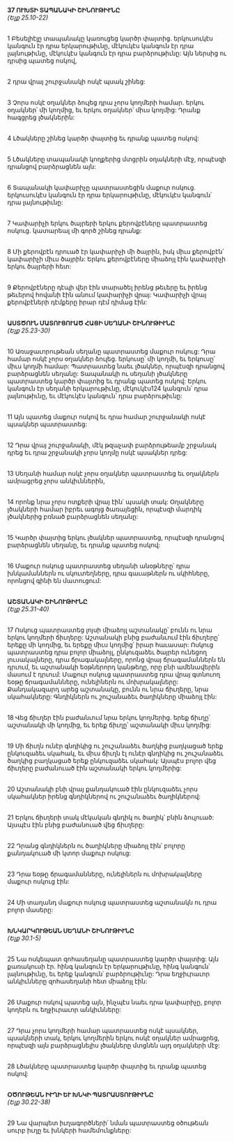 **37 ՈՒԽՏԻ ՏԱՊԱՆԱԿԻ ՇԻՆՈՒԹԻՒՆԸ**
\
_(Ելք 25.10-22)_

\
1 Բեսելիէլը տապանակը կառուցեց կարծր փայտից. երկուսուկէս կանգուն էր դրա երկարութիւնը, մէկուկէս կանգուն էր դրա լայնութիւնը, մէկուկէս կանգուն էր դրա բարձրութիւնը: Այն ներսից ու դրսից պատեց ոսկով,

\
2 դրա վրայ շուրջանակի ոսկէ պսակ շինեց:

\
3 Չորս ոսկէ օղակներ ձուլեց դրա չորս կողմերի համար. երկու օղակներ՝ մի կողմից, եւ երկու օղակներ՝ միւս կողմից: Դրանք հագցրեց լծակներին:

\
4 Լծակները շինեց կարծր փայտից եւ դրանք պատեց ոսկով:

\
5 Լծակները տապանակի կողքերից մտցրին օղակների մէջ, որպէսզի դրանցով բարձրացնեն այն:

\
6 Տապանակի կափարիչը պատրաստեցին մաքուր ոսկուց. երկուսուկէս կանգուն էր դրա երկարութիւնը, մէկուկէս կանգուն՝ դրա լայնութիւնը:

\
7 Կափարիչի երկու ծայրերի երկու քերովբէները պատրաստեց ոսկուց. կատարեալ մի գործ շինեց դրանք:

\
8 Մի քերովբէն դրուած էր կափարիչի մի ծայրին, իսկ միւս քերովբէն՝ կափարիչի միւս ծայրին: Երկու քերովբէները միաձոյլ էին կափարիչի երկու ծայրերի հետ:

\
9 Քերովբէները դէպի վեր էին տարածել իրենց թեւերը եւ իրենց թեւերով հովանի էին անում կափարիչի վրայ: Կափարիչի վրայ քերովբէների դէմքերը իրար դէմ դիմաց էին:

\
**ԱՍՏԾՈՒՆ ՄԱՏՈՒՑՈՒԱԾ ՀԱՑԻ ՍԵՂԱՆԻ ՇԻՆՈՒԹԻՒՆԸ**
\
_(Ելք 25.23-30)_

\
10 Առաջաւորութեան սեղանը պատրաստեց մաքուր ոսկուց: Դրա համար ոսկէ չորս օղակներ ձուլեց. երկուսը՝ մի կողմի, եւ երկուսը՝ միւս կողմի համար: Պատրաստեց նաեւ լծակներ, որպէսզի դրանցով բարձրացնեն սեղանը: Տապանակի ու սեղանի լծակները պատրաստեց կարծր փայտից եւ դրանք պատեց ոսկով: Երկու կանգուն էր սեղանի երկարութիւնը, մէկուկէս124 կանգուն՝ դրա լայնութիւնը, եւ մէկուկէս կանգուն՝ դրա բարձրութիւնը:

\
11 Այն պատեց մաքուր ոսկով եւ դրա համար շուրջանակի ոսկէ պսակներ պատրաստեց:

\
12 Դրա վրայ շուրջանակի, մէկ թզաչափ բարձրութեամբ շրջանակ դրեց եւ դրա շրջանակի չորս կողմը ոսկէ պսակներ դրեց:

\
13 Սեղանի համար ոսկէ չորս օղակներ պատրաստեց եւ օղակներն ամրացրեց չորս անկիւններին,

\
14 որոնք նրա չորս ոտքերի վրայ էին՝ պսակի տակ: Օղակները լծակների համար իբրեւ ագոյց ծառայեցին, որպէսզի մարդիկ լծակներից բռնած բարձրացնեն սեղանը:

\
15 Կարծր փայտից երկու լծակներ պատրաստեց, որպէսզի դրանցով բարձրացնեն սեղանը, եւ դրանք պատեց ոսկով:

\
16 Մաքուր ոսկուց պատրաստեց սեղանի անօթները՝ դրա խնկամաններն ու սկուտեղները, դրա գաւաթներն ու սկիհները, որոնցով գինի են մատուցում:

\
**ԱՇՏԱՆԱԿԻ ՇԻՆՈՒԹԻՒՆԸ**
\
_(Ելք 25.31-40)_

\
17 Ոսկուց պատրաստեց լոյսի միաձոյլ աշտանակը՝ բունն ու նրա երկու կողմերի ճիւղերը: Աշտանակի բնից բաժանւում էին ճիւղերը՝ երեքը մի կողմից, եւ երեքը միւս կողմից՝ իրար հաւասար: Ոսկուց պատրաստեց դրա բոլոր միաձոյլ, ընկուզաձեւ ծայրեր ունեցող լուսակալները, դրա ճրագակալները, որոնց վրայ ճրագամաններն են դրւում, եւ աշտանակի եօթներորդ կանթեղը, որը բնի ամենավերին մասում է դրւում: Մաքուր ոսկուց պատրաստեց դրա վրայ գտնուող եօթը ճրագամանները, ունելիներն ու մոխրակալները: Քանդակազարդ արեց աշտանակը, բունն ու նրա ճիւղերը, նրա սկահակները: Գնդիկներն ու շուշանաձեւ ծաղիկները միաձոյլ էին:

\
18 Վեց ճիւղեր էին բաժանւում նրա երկու կողմերից. երեք ճիւղը՝ աշտանակի մի կողմից, եւ երեք ճիւղը՝ աշտանակի միւս կողմից:

\
19 Մի ճիւղն ունէր գնդիկից ու շուշանաձեւ ծաղկից բաղկացած երեք ընկուզաձեւ սկահակ, եւ միւս ճիւղն էլ ունէր գնդիկից ու շուշանաձեւ ծաղկից բաղկացած երեք ընկուզաձեւ սկահակ: Այսպէս բոլոր վեց ճիւղերը բաժանուած էին աշտանակի երկու կողմերից:

\
20 Աշտանակի բնի վրայ քանդակուած էին ընկուզաձեւ չորս սկահակներ իրենց գնդիկներով ու շուշանաձեւ ծաղիկներով:

\
21 Երկու ճիւղերի տակ մէկական գնդիկ ու ծաղիկ՝ բնին ձուլուած: Այսպէս էին բնից բաժանուած վեց ճիւղերը:

\
22 Դրանց գնդիկներն ու ծաղիկները միաձոյլ էին՝ բոլորը քանդակուած մի կտոր մաքուր ոսկուց:

\
23 Դրա եօթը ճրագամանները, ունելիներն ու մոխրակալները մաքուր ոսկուց էին:

\
24 Մի տաղանդ մաքուր ոսկուց պատրաստեց աշտանակն ու դրա բոլոր մասերը:

\
**ԽՆԿԱՐԿՈՒԹԵԱՆ ՍԵՂԱՆԻ ՇԻՆՈՒԹԻՒՆԸ**
\
_(Ելք 30.1-5)_

\
25 Նա ոսկեպատ զոհասեղանը պատրաստեց կարծր փայտից: Այն քառակուսի էր. հինգ կանգուն էր երկարութիւնը, հինգ կանգուն՝ լայնութիւնը, եւ երեք կանգուն՝ բարձրութիւնը: Դրա եղջիւրաւոր անկիւնները զոհասեղանի հետ միաձոյլ էին:

\
26 Մաքուր ոսկով պատեց այն, ինչպէս նաեւ դրա կափարիչը, բոլոր կողերն ու եղջիւրաւոր անկիւնները:

\
27 Դրա չորս կողմերի համար պատրաստեց ոսկէ պսակներ, պսակների տակ, երկու կողմերին երկու ոսկէ օղակներ ամրացրեց, որպէսզի այն բարձրացնելիս լծակները մտցնեն այդ օղակների մէջ:

\
28 Լծակները պատրաստեց կարծր փայտից եւ դրանք պատեց ոսկով:

\
**ՕԾՈՒԹԵԱՆ ԻՒՂԻ ԵՒ ԽՆԿԻ ՊԱՏՐԱՍՏՈՒԹԻՒՆԸ**
\
_(Ելք 30.22-38)_

\
29 Նա վարպետ իւղագործների՛ նման պատրաստեց օծութեան սուրբ իւղը եւ խնկերի համեմունքները:
